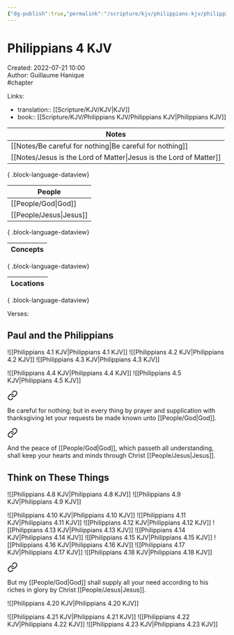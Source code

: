 ```yaml
---
{"dg-publish":true,"permalink":"/scripture/kjv/philippians-kjv/philippians-4-kjv/philippians-4-kjv/"}
---
```


# Philippians 4 KJV

Created: 2022-07-21 10:00  
Author: Guillaume Hanique  
#chapter

Links:

- translation:: [[Scripture/KJV/KJV\|KJV]]
- book:: [[Scripture/KJV/Philippians KJV/Philippians KJV\|Philippians KJV]]

| Notes                                                                 |
| --------------------------------------------------------------------- |
| [[Notes/Be careful for nothing\|Be careful for nothing]]           |
| [[Notes/Jesus is the Lord of Matter\|Jesus is the Lord of Matter]] |

{ .block-language-dataview}

| People                     |
| -------------------------- |
| [[People/God\|God]]     |
| [[People/Jesus\|Jesus]] |

{ .block-language-dataview}

| Concepts |
| -------- |

{ .block-language-dataview}

| Locations |
| --------- |

{ .block-language-dataview}

Verses:

## Paul and the Philippians

![[Philippians 4.1 KJV\|Philippians 4.1 KJV]]
![[Philippians 4.2 KJV\|Philippians 4.2 KJV]]
![[Philippians 4.3 KJV\|Philippians 4.3 KJV]]

![[Philippians 4.4 KJV\|Philippians 4.4 KJV]]
![[Philippians 4.5 KJV\|Philippians 4.5 KJV]]

<div class="transclusion internal-embed is-loaded"><a class="markdown-embed-link" href="/scripture/kjv/philippians-kjv/philippians-4-kjv/philippians-4-6-kjv/" aria-label="Open link"><svg xmlns="http://www.w3.org/2000/svg" width="24" height="24" viewBox="0 0 24 24" fill="none" stroke="currentColor" stroke-width="2" stroke-linecap="round" stroke-linejoin="round" class="svg-icon lucide-link"><path d="M10 13a5 5 0 0 0 7.54.54l3-3a5 5 0 0 0-7.07-7.07l-1.72 1.71"></path><path d="M14 11a5 5 0 0 0-7.54-.54l-3 3a5 5 0 0 0 7.07 7.07l1.71-1.71"></path></svg></a><div class="markdown-embed">



Be careful for nothing; but in every thing by prayer and supplication with thanksgiving let your requests be made known unto [[People/God\|God]].


</div></div>


<div class="transclusion internal-embed is-loaded"><a class="markdown-embed-link" href="/scripture/kjv/philippians-kjv/philippians-4-kjv/philippians-4-7-kjv/" aria-label="Open link"><svg xmlns="http://www.w3.org/2000/svg" width="24" height="24" viewBox="0 0 24 24" fill="none" stroke="currentColor" stroke-width="2" stroke-linecap="round" stroke-linejoin="round" class="svg-icon lucide-link"><path d="M10 13a5 5 0 0 0 7.54.54l3-3a5 5 0 0 0-7.07-7.07l-1.72 1.71"></path><path d="M14 11a5 5 0 0 0-7.54-.54l-3 3a5 5 0 0 0 7.07 7.07l1.71-1.71"></path></svg></a><div class="markdown-embed">



And the peace of [[People/God\|God]], which passeth all understanding, shall keep your hearts and minds through Christ [[People/Jesus\|Jesus]].


</div></div>


## Think on These Things

![[Philippians 4.8 KJV\|Philippians 4.8 KJV]]
![[Philippians 4.9 KJV\|Philippians 4.9 KJV]]

![[Philippians 4.10 KJV\|Philippians 4.10 KJV]]
![[Philippians 4.11 KJV\|Philippians 4.11 KJV]]
![[Philippians 4.12 KJV\|Philippians 4.12 KJV]]
![[Philippians 4.13 KJV\|Philippians 4.13 KJV]]
![[Philippians 4.14 KJV\|Philippians 4.14 KJV]]
![[Philippians 4.15 KJV\|Philippians 4.15 KJV]]
![[Philippians 4.16 KJV\|Philippians 4.16 KJV]]
![[Philippians 4.17 KJV\|Philippians 4.17 KJV]]
![[Philippians 4.18 KJV\|Philippians 4.18 KJV]]

<div class="transclusion internal-embed is-loaded"><a class="markdown-embed-link" href="/scripture/kjv/philippians-kjv/philippians-4-kjv/philippians-4-19-kjv/" aria-label="Open link"><svg xmlns="http://www.w3.org/2000/svg" width="24" height="24" viewBox="0 0 24 24" fill="none" stroke="currentColor" stroke-width="2" stroke-linecap="round" stroke-linejoin="round" class="svg-icon lucide-link"><path d="M10 13a5 5 0 0 0 7.54.54l3-3a5 5 0 0 0-7.07-7.07l-1.72 1.71"></path><path d="M14 11a5 5 0 0 0-7.54-.54l-3 3a5 5 0 0 0 7.07 7.07l1.71-1.71"></path></svg></a><div class="markdown-embed">



But my [[People/God\|God]] shall supply all your need according to his riches in glory by Christ [[People/Jesus\|Jesus]].


</div></div>

![[Philippians 4.20 KJV\|Philippians 4.20 KJV]]

![[Philippians 4.21 KJV\|Philippians 4.21 KJV]]
![[Philippians 4.22 KJV\|Philippians 4.22 KJV]]
![[Philippians 4.23 KJV\|Philippians 4.23 KJV]]
